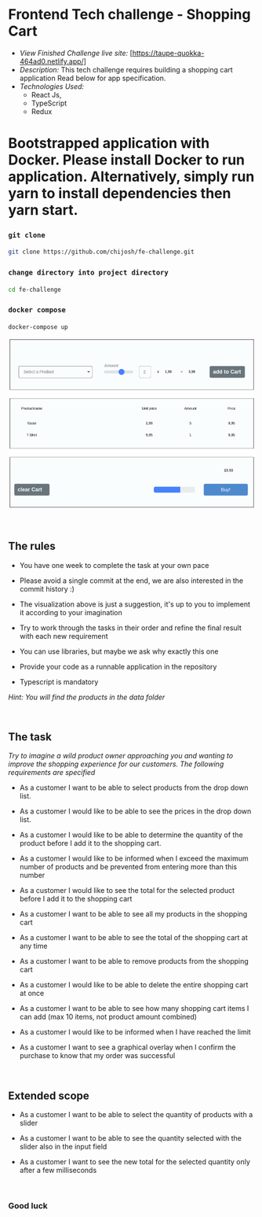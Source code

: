 # Frontend Tech challenge - Shopping Cart

- _View Finished Challenge live site:_ [https://taupe-quokka-464ad0.netlify.app/]
- _Description:_ This tech challenge requires building a shopping cart application Read below for app specification.
- _Technologies Used:_
  - React Js,
  - TypeScript
  - Redux

# Bootstrapped application with Docker. Please install Docker to run application. Alternatively, simply run yarn to install dependencies then yarn start.

### `git clone`

```sh
git clone https://github.com/chijosh/fe-challenge.git
```

### `change directory into project directory`

```sh
cd fe-challenge
```

### `docker compose`

```sh
docker-compose up
```

![UI example](https://github.com/Bike24/FrontendCodingChallenge/blob/main/assets/ui_example.png?raw=true)

&nbsp;
&nbsp;

## The rules

- You have one week to complete the task at your own pace

- Please avoid a single commit at the end, we are also interested in the commit history :)

- The visualization above is just a suggestion, it's up to you to implement it according to your imagination

- Try to work through the tasks in their order and refine the final result with each new requirement

- You can use libraries, but maybe we ask why exactly this one

- Provide your code as a runnable application in the repository

- Typescript is mandatory

_Hint: You will find the products in the data folder_

&nbsp;
&nbsp;

## The task

_Try to imagine a wild product owner approaching you and wanting to improve the shopping experience for our customers. The following requirements are specified_

- As a customer I want to be able to select products from the drop down list.

- As a customer I would like to be able to see the prices in the drop down list.

- As a customer I would like to be able to determine the quantity of the product before I add it to the shopping cart.

- As a customer I would like to be informed when I exceed the maximum number of products and be prevented from entering more than this number

- As a customer I would like to see the total for the selected product before I add it to the shopping cart

- As a customer I want to be able to see all my products in the shopping cart

- As a customer I want to be able to see the total of the shopping cart at any time

- As a customer I want to be able to remove products from the shopping cart

- As a customer I would like to be able to delete the entire shopping cart at once

- As a customer I want to be able to see how many shopping cart items I can add (max 10 items, not product amount combined)

- As a customer I would like to be informed when I have reached the limit

- As a customer I want to see a graphical overlay when I confirm the purchase to know that my order was successful

&nbsp;
&nbsp;

## Extended scope

- As a customer I want to be able to select the quantity of products with a slider

- As a customer I want to be able to see the quantity selected with the slider also in the input field

- As a customer I want to see the new total for the selected quantity only after a few milliseconds

&nbsp;
&nbsp;
&nbsp;

### Good luck
